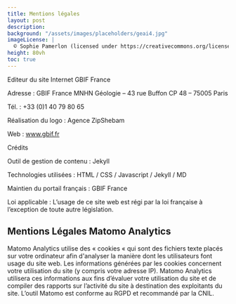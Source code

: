 ```yaml
---
title: Mentions légales
layout: post
description:
background: "/assets/images/placeholders/geai4.jpg"
imageLicense: |
  © Sophie Pamerlon (licensed under https://creativecommons.org/licenses/by-sa/4.0/)
height: 80vh
toc: true
---
```


Editeur du site Internet GBIF France

Adresse : GBIF France MNHN Géologie – 43 rue Buffon CP 48 – 75005 Paris

Tél. : +33 (0)1 40 79 80 65

Réalisation du logo : Agence ZipShebam

Web : www.gbif.fr

Crédits

Outil de gestion de contenu : Jekyll

Technologies utilisées : HTML / CSS / Javascript / Jekyll / MD

Maintien du portail français : GBIF France

Loi applicable : L’usage de ce site web est régi par la loi française à l’exception de toute autre législation.

## Mentions Légales Matomo Analytics

Matomo Analytics utilise des « cookies « qui sont des fichiers texte placés sur votre ordinateur afin d'analyser la manière dont les utilisateurs font usage du site web.
Les informations générées par les cookies concernent votre utilisation du site (y compris votre adresse IP). Matomo Analytics utilisera ces informations aux fins d’évaluer votre utilisation du site et de compiler des rapports sur l’activité du site à destination des exploitants du site.
L’outil Matomo est conforme au RGPD et recommandé par la CNIL.
